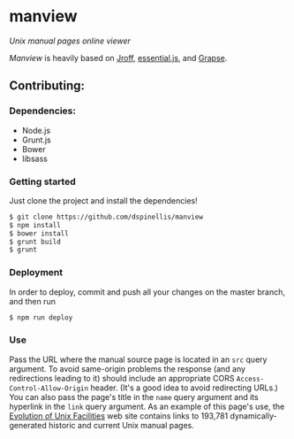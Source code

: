 # manview

*Unix manual pages online viewer*

*Manview* is heavily based on
[Jroff](https://github.com/roperzh/jroff),
[essential.js](http://roperzh.github.io/essential.js/), and
[Grapse](https://github.com/roperzh/grapse).

## Contributing:

### Dependencies:

- Node.js
- Grunt.js
- Bower
- libsass

### Getting started

Just clone the project and install the dependencies!

```bash
$ git clone https://github.com/dspinellis/manview
$ npm install
$ bower install
$ grunt build
$ grunt
```
### Deployment

In order to deploy, commit and push all your changes on the master
branch, and then run

```bash
$ npm run deploy
```

### Use
Pass the URL where the manual source page is located in an `src`
query argument.
To avoid same-origin problems the response
(and any redirections leading to it) should include
an appropriate CORS `Access-Control-Allow-Origin` header.
(It's a good idea to avoid redirecting URLs.)
You can also pass the page's title in the `name` query
argument and its hyperlink in the `link` query argument.
As an example of this page's use, the
[Evolution of Unix Facilities](https://dspinellis.github.io/unix-history-man/)
web site contains links to 193,781 dynamically-generated historic
and current Unix manual pages.
